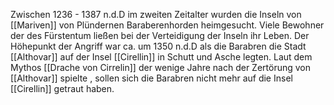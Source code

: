 Zwischen 1236 - 1387 n.d.D im zweiten Zeitalter wurden die Inseln von [[Mariven]] von Plündernen Baraberenhorden heimgesucht. Viele Bewohner der des Fürstentum ließen bei der Verteidigung der Inseln ihr Leben. Der Höhepunkt der Angriff war ca. um 1350 n.d.D als die Barabren die Stadt [[Althovar]] auf der Insel [[Cirellin]] in Schutt und Asche legten. Laut dem Mythos [[Drache von Cirrelin]] der wenige Jahre nach der Zertörung von [[Althovar]] spielte , sollen sich die Barabren nicht mehr auf die Insel [[Cirellin]] getraut haben.